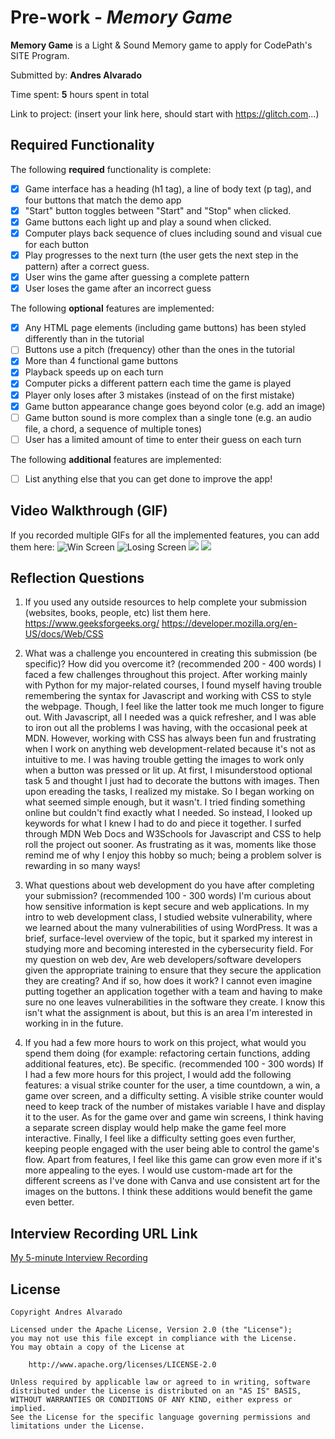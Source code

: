 # Pre-work - _Memory Game_

**Memory Game** is a Light & Sound Memory game to apply for CodePath's SITE Program.

Submitted by: **Andres Alvarado**

Time spent: **5** hours spent in total

Link to project: (insert your link here, should start with https://glitch.com...)

## Required Functionality

The following **required** functionality is complete:

- [x] Game interface has a heading (h1 tag), a line of body text (p tag), and four buttons that match the demo app
- [x] "Start" button toggles between "Start" and "Stop" when clicked.
- [x] Game buttons each light up and play a sound when clicked.
- [x] Computer plays back sequence of clues including sound and visual cue for each button
- [x] Play progresses to the next turn (the user gets the next step in the pattern) after a correct guess.
- [x] User wins the game after guessing a complete pattern
- [x] User loses the game after an incorrect guess

The following **optional** features are implemented:

- [x] Any HTML page elements (including game buttons) has been styled differently than in the tutorial
- [ ] Buttons use a pitch (frequency) other than the ones in the tutorial
- [x] More than 4 functional game buttons
- [x] Playback speeds up on each turn
- [x] Computer picks a different pattern each time the game is played
- [x] Player only loses after 3 mistakes (instead of on the first mistake)
- [x] Game button appearance change goes beyond color (e.g. add an image)
- [ ] Game button sound is more complex than a single tone (e.g. an audio file, a chord, a sequence of multiple tones)
- [ ] User has a limited amount of time to enter their guess on each turn

The following **additional** features are implemented:

- [ ] List anything else that you can get done to improve the app!

## Video Walkthrough (GIF)

If you recorded multiple GIFs for all the implemented features, you can add them here:
![Win Screen](http://g.recordit.co/qIesotbXWN.gif)
![Losing Screen](http://g.recordit.co/t7e5qmcYrE.gif)
![](gif3-link-here)
![](gif4-link-here)

## Reflection Questions

1. If you used any outside resources to help complete your submission (websites, books, people, etc) list them here.
   https://www.geeksforgeeks.org/
   https://developer.mozilla.org/en-US/docs/Web/CSS

2. What was a challenge you encountered in creating this submission (be specific)? How did you overcome it? (recommended 200 - 400 words)
   I faced a few challenges throughout this project. After working mainly with Python for my major-related courses, I found myself having trouble remembering
   the syntax for Javascript and working with CSS to style the webpage. Though, I feel like the latter took me much longer to figure out. With Javascript, all
   I needed was a quick refresher, and I was able to iron out all the problems I was having, with the occasional peek at MDN. However, working with CSS has always
   been fun and frustrating when I work on anything web development-related because it's not as intuitive to me. I was having trouble getting the images to work
   only when a button was pressed or lit up. At first, I misunderstood optional task 5 and thought I just had to decorate the buttons with images. Then upon
   ereading the tasks, I realized my mistake. So I began working on what seemed simple enough, but it wasn't. I tried finding something online but couldn't find
   exactly what I needed. So instead, I looked up keywords for what I knew I had to do and piece it together. I surfed through MDN Web Docs and W3Schools for Javascript
   and CSS to help roll the project out sooner. As frustrating as it was, moments like those remind me of why I enjoy this hobby so much; being a problem solver is rewarding in so many ways!

3. What questions about web development do you have after completing your submission? (recommended 100 - 300 words)
   I'm curious about how sensitive information is kept secure and web applications. In my intro to web development class, I studied website vulnerability, where we learned about the many vulnerabilities
   of using WordPress. It was a brief, surface-level overview of the topic, but it sparked my interest in studying more and becoming interested in the cybersecurity field.
   For my question on web dev, Are web developers/software developers given the appropriate training to ensure that they secure the application they are creating? And if so, how does it work?
   I cannot even imagine putting together an application together with a team and having to make sure no one leaves vulnerabilities in the software they create.
   I know this isn't what the assignment is about, but this is an area I'm interested in working in in the future.

4. If you had a few more hours to work on this project, what would you spend them doing (for example: refactoring certain functions, adding additional features, etc). Be specific. (recommended 100 - 300 words)
   If I had a few more hours for this project, I would add the following features: a visual strike counter for the user, a time countdown, a win, a game over screen, and a difficulty setting.
   A visible strike counter would need to keep track of the number of mistakes variable I have and display it to the user. As for the game over and game win screens, I think having a separate
   screen display would help make the game feel more interactive. Finally, I feel like a difficulty setting goes even further, keeping people engaged with the user being able to control the game's flow.
   Apart from features, I feel like this game can grow even more if it's more appealing to the eyes. I would use custom-made art for the different screens as I've done with Canva and use consistent art for the images
   on the buttons. I think these additions would benefit the game even better.

## Interview Recording URL Link

[My 5-minute Interview Recording](https://www.loom.com/share/527d71fc95244e0ba3537369948f09aa)

## License

    Copyright Andres Alvarado

    Licensed under the Apache License, Version 2.0 (the "License");
    you may not use this file except in compliance with the License.
    You may obtain a copy of the License at

        http://www.apache.org/licenses/LICENSE-2.0

    Unless required by applicable law or agreed to in writing, software
    distributed under the License is distributed on an "AS IS" BASIS,
    WITHOUT WARRANTIES OR CONDITIONS OF ANY KIND, either express or implied.
    See the License for the specific language governing permissions and
    limitations under the License.
